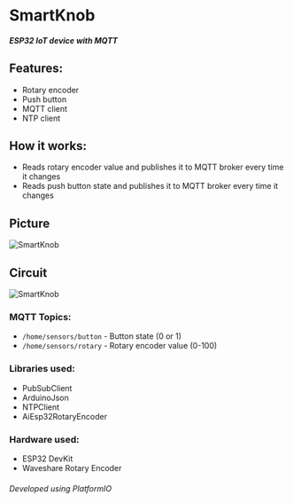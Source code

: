 # SmartKnob
##### ESP32 IoT device with MQTT
## Features:
- Rotary encoder
- Push button
- MQTT client
- NTP client

## How it works:
- Reads rotary encoder value and publishes it to MQTT broker every time it changes
- Reads push button state and publishes it to MQTT broker every time it changes

## Picture
![SmartKnob](https://i.imgur.com/U5KOut6.jpg)

## Circuit
![SmartKnob](https://i.imgur.com/SMTS8Hz.png)


### MQTT Topics:
- `/home/sensors/button` - Button state (0 or 1)
- `/home/sensors/rotary` - Rotary encoder value (0-100)

### Libraries used:
- PubSubClient
- ArduinoJson
- NTPClient
- AiEsp32RotaryEncoder

### Hardware used:
- ESP32 DevKit
- Waveshare Rotary Encoder


###### Developed using PlatformIO

